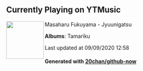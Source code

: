 ## Currently Playing on YTMusic

[<img align="left" width="100" src="https://lh3.googleusercontent.com/mEWpjkGR7dCey2OoNdcMuZcnaedv-89xL_yq-7R4hsPha67upmzun-k0urpRWCyTuVnMf_hZJRsd3VM">](https://music.youtube.com/channel/UCOgskNCI49YHsOUTGPJ2QHA)

Masaharu Fukuyama - Jyuunigatsu

**Albums**: Tamariku

Last updated at 09/09/2020 12:58

#### Generated with [20chan/github-now](https://github.com/20chan/github-now)


<!--
**20chan/20chan** is a ✨ _special_ ✨ repository because its `README.md` (this file) appears on your GitHub profile.

Here are some ideas to get you started:

- 🔭 I’m currently working on ...
- 🌱 I’m currently learning ...
- 👯 I’m looking to collaborate on ...
- 🤔 I’m looking for help with ...
- 💬 Ask me about ...
- 📫 How to reach me: ...
- 😄 Pronouns: ...
- ⚡ Fun fact: ...
-->
